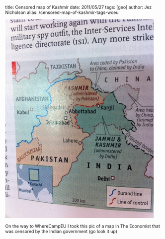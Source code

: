 title: Censored map of Kashmir
date: 2011/05/27
tags: [geo]
author: Jez Nicholson
alias: /censored-map-of-kashmir-tags-wceu

<p><div class='p_embed p_image_embed'>
<a href="/media/getfile/files.posterous.com/jnicho02/oyCCPzA4eQo60HYUCtgMcY8o6jIaRHNewfPvxxzx9BVfRBXAX7XzUG8cKaPO/photo.jpg"><img alt="Photo" height="640" src="/media/getfile/files.posterous.com/jnicho02/CaQO20sx0cn9AY1fLoLMAFqA1DeonWnJtL73KrFBzz33wYhgTNbGqixfOqLd/photo.jpg.scaled.500.jpg" width="478" /></a>
</div>
</p>
<p>On the way to WhereCampEU I took this pic of a map in The Economist that was censored by the Indian government (go look it up)</p>
